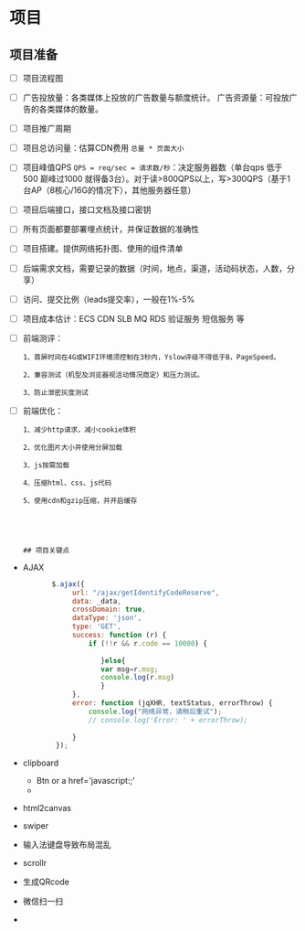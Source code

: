 # 项目

## 项目准备

- [ ] 项目流程图

- [ ] 广告投放量：各类媒体上投放的广告数量与额度统计。
      广告资源量：可投放广告的各类媒体的数量。

- [ ] 项目推广周期

- [ ] 项目总访问量：估算CDN费用 `总量 * 页面大小`

- [ ] 项目峰值QPS `QPS = req/sec = 请求数/秒`：决定服务器数（单台qps 低于500 巅峰过1000 就得备3台）。对于读>800QPS以上，写>300QPS（基于1台AP（8核心/16G的情况下），其他服务器任意）

- [ ] 项目后端接口，接口文档及接口密钥

- [ ] 所有页面都要部署埋点统计，并保证数据的准确性

- [ ] 项目搭建。提供网络拓扑图、使用的组件清单

- [ ] 后端需求文档，需要记录的数据（时间，地点，渠道，活动码状态，人数，分享）

- [ ] 访问、提交比例（leads提交率），一般在1%-5%

- [ ] 项目成本估计：ECS CDN SLB MQ RDS 验证服务 短信服务 等

- [ ] 前端测评：

      1、首屏时间在4G或WIFI环境须控制在3秒内，Yslow评级不得低于B，PageSpeed。

      2、兼容测试（机型及浏览器视活动情况商定）和压力测试。

      3、防止泄密灰度测试

- [ ] 前端优化：

      1、减少http请求，减小cookie体积

      2、优化图片大小并使用分屏加载

      3、js按需加载

      4、压缩html、css、js代码

      5、使用cdn和gzip压缩，并开启缓存

      ​

      ​

      ## 项目关键点

- AJAX

  ```javascript
         $.ajax({
              url: "/ajax/getIdentifyCodeReserve",
              data: _data,
              crossDomain: true,
              dataType: 'json',
              type: 'GET',
              success: function (r) {
                  if (!!r && r.code == 10000) {
                  
                     }else{
                     var msg=r.msg;
                     console.log(r.msg)
                     }
              },
              error: function (jqXHR, textStatus, errorThrow) {
                  console.log("网络异常，请稍后重试");
                  // console.log('Error: ' + errorThrow);
         
              }
          });
  ```

- clipboard

  - Btn or a href='javascript:;'
  - ​

- html2canvas

- swiper

- 输入法键盘导致布局混乱

- scrollr

- 生成QRcode

- 微信扫一扫

- ​
